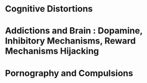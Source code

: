 # Cognitive Distortions

# Addictions and Brain : Dopamine, Inhibitory Mechanisms, Reward Mechanisms Hijacking

# Pornography and Compulsions 